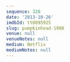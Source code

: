 ```yaml
---
sequence: 326
date: '2013-10-26'
imdbId: tt0095925
slug: pumpkinhead-1988
venue: null
venueNotes: null
medium: Netflix
mediumNotes: null
---
```


